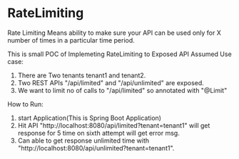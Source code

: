 # RateLimiting
Rate Limiting Means ability to make sure your API can be used only for X number of times in a particular time period.

This is small POC of Implemeting RateLimiting to Exposed API
Assumed Use case:

1. There are Two tenants tenant1 and tenant2.
2. Two REST APIs "/api/limited" and "/api/unlimited" are exposed.
3. We want to limit no of calls to "/api/limited" so annotated with "@Limit"

How to Run:
1. start Application(This is Spring Boot Application)
2. Hit API "http://localhost:8080/api/limited?tenant=tenant1" will get response for 5 time on sixth attempt will get error msg.
3. Can able to get response unlimited time with  "http://localhost:8080/api/unlimited?tenant=tenant1".
